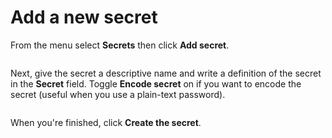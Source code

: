 # Add a new secret

From the menu select **Secrets** then click **Add secret**.

<figure><img src="../..//assets/2.15-docker_secrets_secret_add.gif" alt=""><figcaption></figcaption></figure>

Next, give the secret a descriptive name and write a definition of the secret in the **Secret** field. Toggle **Encode secret** on if you want to encode the secret (useful when you use a plain-text password).

<figure><img src="../..//assets/2.15-docker_secrets_secret_create.png" alt=""><figcaption></figcaption></figure>

&#x20;When you're finished, click **Create the secret**.
